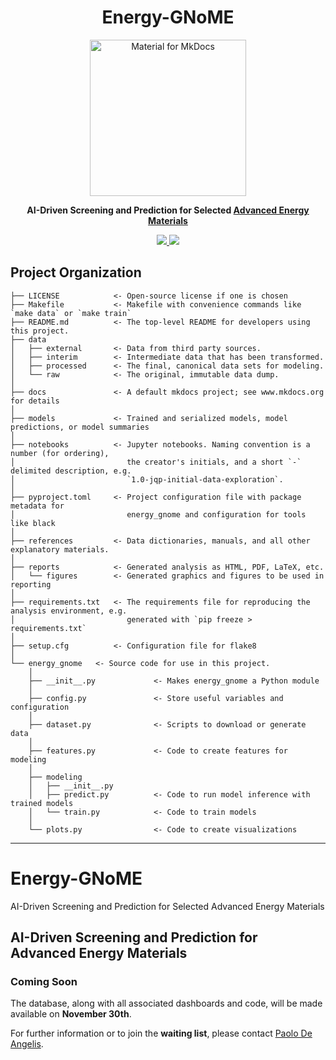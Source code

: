 
<h1 align="center"> Energy-GNoME </h1>
<p align="center">
  <a href="https://squidfunk.github.io/mkdocs-material/">
    <img src="https://raw.githubusercontent.com/paolodeangelis/Energy-GNoME/main/docs/assets/img/logo.png" width="250" alt="Material for MkDocs">
  </a>
</p>

<p align="center">
  <strong>
    AI-Driven Screening and Prediction for Selected <a href="https://paolodeangelis.github.io/Energy-GNoME">Advanced Energy Materials</a>
  </strong>
</p>

<p align="center">
<a target="_blank" href="https://cookiecutter-data-science.drivendata.org/">
    <img src="https://img.shields.io/badge/CCDS-Project%20template-328F97?logo=cookiecutter" />
</a>
<a target="_blank" href="https://github.com/paolodeangelis/Energy-GNoME/actions/workflows/deploy.yaml">
    <img src="https://github.com/paolodeangelis/Energy-GNoME/actions/workflows/deploy.yaml/badge.svg?branch=main" />
</a>
</p>


## Project Organization

```
├── LICENSE            <- Open-source license if one is chosen
├── Makefile           <- Makefile with convenience commands like `make data` or `make train`
├── README.md          <- The top-level README for developers using this project.
├── data
│   ├── external       <- Data from third party sources.
│   ├── interim        <- Intermediate data that has been transformed.
│   ├── processed      <- The final, canonical data sets for modeling.
│   └── raw            <- The original, immutable data dump.
│
├── docs               <- A default mkdocs project; see www.mkdocs.org for details
│
├── models             <- Trained and serialized models, model predictions, or model summaries
│
├── notebooks          <- Jupyter notebooks. Naming convention is a number (for ordering),
│                         the creator's initials, and a short `-` delimited description, e.g.
│                         `1.0-jqp-initial-data-exploration`.
│
├── pyproject.toml     <- Project configuration file with package metadata for
│                         energy_gnome and configuration for tools like black
│
├── references         <- Data dictionaries, manuals, and all other explanatory materials.
│
├── reports            <- Generated analysis as HTML, PDF, LaTeX, etc.
│   └── figures        <- Generated graphics and figures to be used in reporting
│
├── requirements.txt   <- The requirements file for reproducing the analysis environment, e.g.
│                         generated with `pip freeze > requirements.txt`
│
├── setup.cfg          <- Configuration file for flake8
│
└── energy_gnome   <- Source code for use in this project.
    │
    ├── __init__.py             <- Makes energy_gnome a Python module
    │
    ├── config.py               <- Store useful variables and configuration
    │
    ├── dataset.py              <- Scripts to download or generate data
    │
    ├── features.py             <- Code to create features for modeling
    │
    ├── modeling
    │   ├── __init__.py
    │   ├── predict.py          <- Code to run model inference with trained models
    │   └── train.py            <- Code to train models
    │
    └── plots.py                <- Code to create visualizations
```

--------
# Energy-GNoME
AI-Driven Screening and Prediction for Selected Advanced Energy Materials
## AI-Driven Screening and Prediction for Advanced Energy Materials

### Coming Soon

The database, along with all associated dashboards and code, will be made available on **November 30th**.

For further information or to join the **waiting list**, please contact [Paolo De Angelis](mailto:paolo.deangelis@polito.it).
